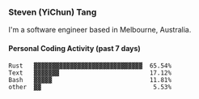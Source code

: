### Steven (YiChun) Tang

I'm a software engineer based in Melbourne, Australia.

#### Personal Coding Activity (past 7 days)
```
Rust   ▓▓▓▓▓▓▓▓▓▓▓▓▓▓▓▓▓▓▓▓▓▓▓▓▓▓▓▓▓▓  65.54%
Text   ▓▓▓▓▓▓▓                         17.12%
Bash   ▓▓▓▓▓                           11.81%
other  ▓▓                               5.53%
```
